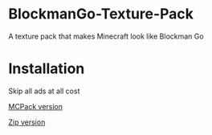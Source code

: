 # BlockmanGo-Texture-Pack
A texture pack that makes Minecraft look like Blockman Go

# Installation
Skip all ads at all cost

<a href="https://rshrt.com/BMGOTextureMCPack">MCPack version</a>

<a href="https://rshrt.com/BMGOTexturezip">Zip version</a>


